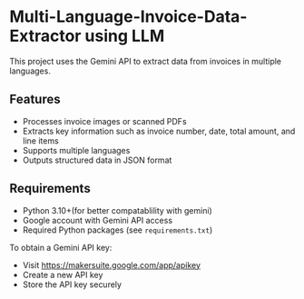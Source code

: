 # Multi-Language-Invoice-Data-Extractor using LLM<br/>

This project uses the Gemini API to extract data from invoices in multiple languages.<br/>

## Features

- Processes invoice images or scanned PDFs
- Extracts key information such as invoice number, date, total amount, and line items
- Supports multiple languages
- Outputs structured data in JSON format

## Requirements

- Python 3.10+(for better compatablility with gemini)
- Google account with Gemini API access
- Required Python packages (see `requirements.txt`)

To obtain a Gemini API key:
- Visit https://makersuite.google.com/app/apikey
- Create a new API key
- Store the API key securely

